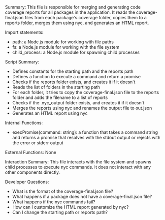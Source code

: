 Summary:
This file is responsible for merging and generating code coverage reports for all packages in the application. It reads the coverage-final.json files from each package's coverage folder, copies them to a reports folder, merges them using nyc, and generates an HTML report.

Import statements:
- path: a Node.js module for working with file paths
- fs: a Node.js module for working with the file system
- child_process: a Node.js module for spawning child processes

Script Summary:
- Defines constants for the starting path and the reports path
- Defines a function to execute a command and return a promise
- Checks if the reports folder exists, and creates it if it doesn't
- Reads the list of folders in the starting path
- For each folder, it tries to copy the coverage-final.json file to the reports folder and adds the filename to a list of reports
- Checks if the .nyc_output folder exists, and creates it if it doesn't
- Merges the reports using nyc and renames the output file to out.json
- Generates an HTML report using nyc

Internal Functions:
- execPromise(command: string): a function that takes a command string and returns a promise that resolves with the stdout output or rejects with the error or stderr output

External Functions:
None

Interaction Summary:
This file interacts with the file system and spawns child processes to execute nyc commands. It does not interact with any other components directly.

Developer Questions:
- What is the format of the coverage-final.json file?
- What happens if a package does not have a coverage-final.json file?
- What happens if the nyc commands fail?
- How can I customize the HTML report generated by nyc?
- Can I change the starting path or reports path?